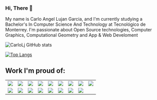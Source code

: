 ### Hi, There 👋
My name is Carlo Angel Lujan Garcia, and I'm currently studying a Bachelor's In Computer Science And Technology at Tecnológico de Monterrey.
I'm passionate about Open Source technologies, Computer Graphics, Computational Geometry and App & Web Develoment

![CarloLj GitHub stats](https://github-readme-stats.vercel.app/api?username=CarloLj&show_icons=true&theme=radical)

[![Top Langs](https://github-readme-stats.vercel.app/api/top-langs/?username=CarloLj&langs_count=20&hide_progress=true)](https://github.com/CarloLj/github-readme-stats)

## Work I'm proud of:
<table align="center">
<tr>
  <td>
    <img src="https://github-readme-stats.vercel.app/api/pin/?username=CarloLj&repo=pokesafari-ruby">
  </td>
  <td>
    <img src="https://github-readme-stats.vercel.app/api/pin/?username=CarloLj&repo=rails-blog">
  </td>
  <td>
    <img src="https://github-readme-stats.vercel.app/api/pin/?username=CarloLj&repo=CLog-App">
  </td>
  <td>
    <img src="https://github-readme-stats.vercel.app/api/pin/?username=CarloLj&repo=CLog-API">
  </td>
  <td>
    <img src="https://github-readme-stats.vercel.app/api/pin/?username=CarloLj&repo=FreshCo">
  </td>
  <td>
    <img src="https://github-readme-stats.vercel.app/api/pin/?username=CarloLj&repo=TC2038">
  </td>
  <td>
    <img src="https://github-readme-stats.vercel.app/api/pin/?username=CarloLj&repo=Geriatrik-API">
  </td>
  <td>
    <img src="https://github-readme-stats.vercel.app/api/pin/?username=CarloLj&repo=Geriatrik">
  </td>
  <td>
    <img src="https://github-readme-stats.vercel.app/api/pin/?username=CarloLj&repo=BoomMoon">
  </td>
</tr>
<tr>
  <td>
    <img src="https://github-readme-stats.vercel.app/api/pin/?username=CarloLj&repo=Forerunner_Cam">
  </td>
  <td>
    <img src="https://github-readme-stats.vercel.app/api/pin/?username=CarloLj&repo=Attendance-plus">
  </td>
  <td>
    <img src="https://github-readme-stats.vercel.app/api/pin/?username=CarloLj&repo=DataStructures-Algorithms">
  </td>
  <td>
    <img src="https://github-readme-stats.vercel.app/api/pin/?username=CarloLj&repo=Likestagram">
  </td>
  <td>
    <img src="https://github-readme-stats.vercel.app/api/pin/?username=CarloLj&repo=ReTwitter">
  </td>
  <td>
    <img src="https://github-readme-stats.vercel.app/api/pin/?username=CarloLj&repo=Flixter">
  </td>
  <td>
    <img src="https://github-readme-stats.vercel.app/api/pin/?username=CarloLj&repo=Pincident">
  </td>
  <td>
    <img src="https://github-readme-stats.vercel.app/api/pin/?username=CarloLj&repo=OSID_Project_Final">
  </td>
</tr>



</table>
